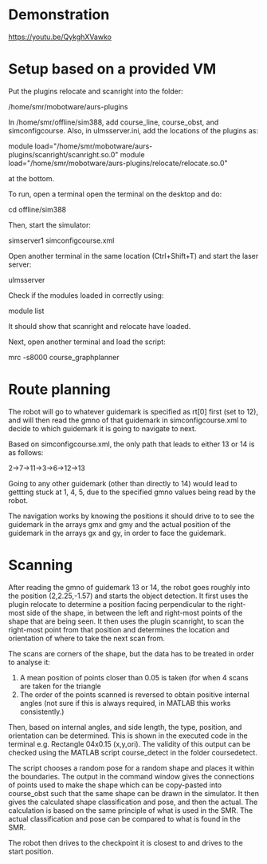 # Demonstration

https://youtu.be/QykghXVawko

# Setup based on a provided VM

Put the plugins relocate and scanright into the folder:

/home/smr/mobotware/aurs-plugins

In /home/smr/offline/sim388, add course_line, course_obst, and
simconfigcourse. Also, in ulmsserver.ini, add the locations of the plugins as:

module load="/home/smr/mobotware/aurs-plugins/scanright/scanright.so.0"
module load="/home/smr/mobotware/aurs-plugins/relocate/relocate.so.0"

at the bottom.

To run, open a terminal open the terminal on the desktop and do:

cd offline/sim388

Then, start the simulator:

simserver1 simconfigcourse.xml

Open another terminal in the same location (Ctrl+Shift+T) and start the 
laser server:

ulmsserver

Check if the modules loaded in correctly using:

module list

It should show that scanright and relocate have loaded.

Next, open another terminal and load the script:

mrc -s8000 course_graphplanner

# Route planning

The robot will go to whatever guidemark is specified as rt[0] first (set to
12), and will then read the gmno of that guidemark in simconfigcourse.xml 
to decide to which guidemark it is going to navigate to next. 

Based on simconfigcourse.xml, the only path that leads to either 13 or 14
is as follows:

2->7->11->3->6->12->13

Going to any other guidemark (other than directly to 14) would lead to
gettting stuck at 1, 4, 5, due to the specified gmno values being read by
the robot.

The navigation works by knowing the positions it should drive to to see the
guidemark in the arrays gmx and gmy and the actual position of the guidemark
in the arrays gx and gy, in order to face the guidemark.

# Scanning 

After reading the gmno of guidemark 13 or 14, the robot goes roughly into 
the position (2,2.25,-1.57) and starts the object detection. It first uses
the plugin relocate to determine a position facing perpendicular to the 
right-most side of the shape, in between the left and right-most points of
the shape that are being seen. It then uses the plugin scanright, to scan
the right-most point from that position and determines the location and 
orientation of where to take the next scan from. 

The scans are corners of the shape, but the data has to be treated in 
order to analyse it:
1) A mean position of points closer than 0.05 is taken (for when 4 scans
are taken for the triangle
2) The order of the points scanned is reversed to obtain positive internal
angles (not sure if this is always required, in MATLAB this works
consistently.)

Then, based on internal angles, and side length, the type, position, and
orientation can be determined. This is shown in the executed code in the 
terminal e.g. Rectangle 04x0.15 (x,y,ori). The validity of this output
can be checked using the MATLAB script course_detect in the folder 
coursedetect.

The script chooses a random pose for a random shape and places it within
the boundaries. The output in the command window gives the connections of 
points used to make the shape which can be copy-pasted into course_obst
such that the same shape can be drawn in the simulator. It then gives the 
calculated shape classification and pose, and then the actual. The 
calculation is based on the same principle of what is used in the SMR.
The actual classification and pose can be compared to what is found in the 
SMR.

The robot then drives to the checkpoint it is closest to and drives to the
start position.
